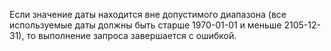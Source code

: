 Если значение даты находится вне допустимого диапазона (все используемые даты должны быть старше 1970-01-01 и меньше 2105-12-31), то выполнение запроса завершается с ошибкой.
